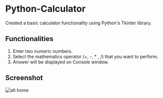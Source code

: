 # Python-Calculator
Created a basic calculator functionality using Python's Tkinter library.

## Functionalities 
1. Enter two numeric numbers.
2. Select the mathematics operator (+, -, * , /) that you want to perform.
3. Answer will be displayed on Console window.

## Screenshot
![alt home](https://anvi8.github.io/Python-Calculator/Calculator-home.png)
